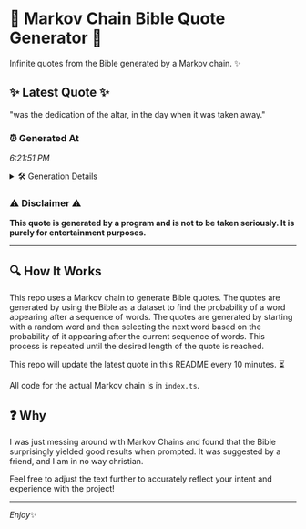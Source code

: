 # 📖 Markov Chain Bible Quote Generator 📖

Infinite quotes from the Bible generated by a Markov chain. ✨

## ✨ Latest Quote ✨
"was the dedication of the altar, in the day when it was taken away."

### ⏰ Generated At
*6:21:51 PM*

<details>
    <summary>🛠️ Generation Details</summary>
    <p>
        <strong>🌱 Seed:</strong> was<br>
        <strong>🔄 Iterations:</strong> 13<br>
        <strong>📜 Context History:</strong><br>[ was ]: the<br>[ was, the ]: dedication<br>[ was, the, dedication ]: of<br>[ was, the, dedication, of ]: the<br>[ was, the, dedication, of, the ]: altar,<br>[ was, the, dedication, of, the, altar, ]: in<br>[ the, dedication, of, the, altar,, in ]: the<br>[ dedication, of, the, altar,, in, the ]: day<br>[ of, the, altar,, in, the, day ]: when<br>[ the, altar,, in, the, day, when ]: it<br>[ altar,, in, the, day, when, it ]: was<br>[ in, the, day, when, it, was ]: taken<br>[ the, day, when, it, was, taken ]: away.<br>
    </p>
</details>

### ⚠️ Disclaimer ⚠️
**This quote is generated by a program and is not to be taken seriously. It is purely for entertainment purposes.**

---

## 🔍 How It Works

This repo uses a Markov chain to generate Bible quotes. The quotes are generated by using the Bible as a dataset to find the probability of a word appearing after a sequence of words. The quotes are generated by starting with a random word and then selecting the next word based on the probability of it appearing after the current sequence of words. This process is repeated until the desired length of the quote is reached.

This repo will update the latest quote in this README every 10 minutes. ⏳

All code for the actual Markov chain is in `index.ts`.

## ❓ Why

I was just messing around with Markov Chains and found that the Bible surprisingly yielded good results when prompted. 
It was suggested by a friend, and I am in no way christian.

Feel free to adjust the text further to accurately reflect your intent and experience with the project!

---

*Enjoy*✨
